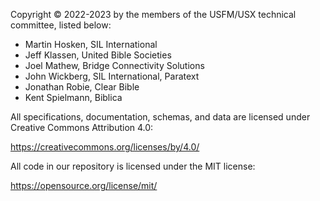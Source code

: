 Copyright © 2022-2023 by the members of the USFM/USX technical committee, listed below:

- Martin Hosken, SIL International
- Jeff Klassen, United Bible Societies
- Joel Mathew, Bridge Connectivity Solutions
- John Wickberg, SIL International, Paratext
- Jonathan Robie, Clear Bible
- Kent Spielmann, Biblica

All specifications, documentation, schemas, and data are licensed under Creative Commons Attribution 4.0:

https://creativecommons.org/licenses/by/4.0/

All code in our repository is licensed under the MIT license:

https://opensource.org/license/mit/
